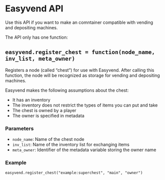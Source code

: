 # Easyvend API
Use this API if you want to make an comntainer compatible with vending and
depositing machines.

The API only has one function:

## `easyvend.register_chest = function(node_name, inv_list, meta_owner)`
Registers a node (called “chest”) for use with Easyvend. After calling this function,
the node will be recognized as storage for vending and depositing machines.

Easyvend makes the following assumptions about the chest:
* It has an inventory
* The inventory does not restrict the types of items you can put and take
* The chest is owned by a player
* The owner is specified in metadata

### Parameters 
* `node_name`: Name of the chest node
* `inv_list`: Name of the inventory list for exchanging items
* `meta_owner`: Identifier of the metadata variable storing the owner name

### Example
```
easyvend.register_chest("example:superchest", "main", "owner")
```
